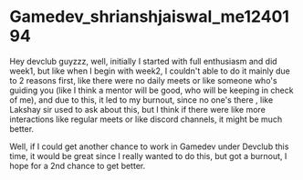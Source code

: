 # Gamedev_shrianshjaiswal_me1240194
Hey devclub guyzzz, well, initially I started with full enthusiasm  and did week1, but like when I begin with week2, I couldn't able to do it mainly due to 2 reasons first, like there were no daily meets or like someone 
who's guiding you (like I think a mentor will be good, who will be keeping in check of me), and due to this, it led to my burnout, since no one's there , like Lakshay sir used to ask about this, but I think if there were
like more interactions like regular meets or like discord channels, it might be much better.

Well, if I could get another chance to work in Gamedev under Devclub this time, it would be great since I really wanted to do this, but got a burnout, I hope for a 2nd chance to get better.

